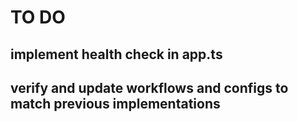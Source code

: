 # TO DO

## implement health check in app.ts
## verify and update workflows and configs to match previous implementations